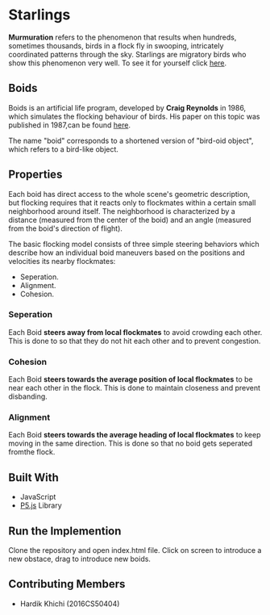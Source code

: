 # Starlings
**Murmuration** refers to the phenomenon that results when hundreds, sometimes thousands, birds in a flock fly in swooping, intricately coordinated patterns through the sky. Starlings are migratory birds who show this phenomenon very well. To see it for yourself click [here](https://www.youtube.com/watch?v=V4f_1_r80RY).

## Boids

Boids is an artificial life program, developed by **Craig Reynolds** in 1986, which simulates the flocking behaviour of birds. His paper on this topic was published in 1987,can be found [here](https://www.red3d.com/cwr/papers/1999/gdc99steer.pdf).

The name "boid" corresponds to a shortened version of "bird-oid object", which refers to a bird-like object.

## Properties

Each boid has direct access to the whole scene's geometric description, but flocking requires that it reacts only to flockmates within a certain small neighborhood around itself. The neighborhood is characterized by a distance (measured from the center of the boid) and an angle (measured from the boid's direction of flight).

The basic flocking model consists of three simple steering behaviors which describe how an individual boid maneuvers based on the positions and velocities its nearby flockmates:
- Seperation.
- Alignment.
- Cohesion.

### Seperation

Each Boid **steers away from local flockmates** to avoid crowding each other. This is done to so that they do not hit each other and to prevent congestion.

### Cohesion

Each Boid **steers towards the average position of local flockmates** to be near each other in the flock. This is done to maintain closeness and prevent disbanding.

### Alignment

Each Boid **steers towards the average heading of local flockmates** to keep moving in the same direction. This is done so that no boid gets seperated fromthe flock.

## Built With

- JavaScript
- [P5.js](https://p5js.org/) Library

## Run the Implemention

Clone the repository and open index.html file. Click on screen to introduce a new obstace, drag to introduce new boids.

## Contributing Members

- Hardik Khichi (2016CS50404)



